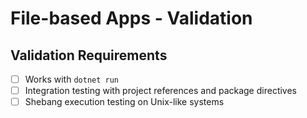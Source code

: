 # File-based Apps - Validation

## Validation Requirements

- [ ] Works with `dotnet run`
- [ ] Integration testing with project references and package directives
- [ ] Shebang execution testing on Unix-like systems
